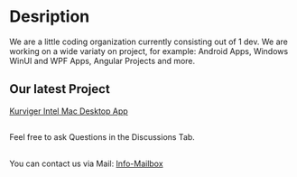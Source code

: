 # Desription
We are a little coding organization currently consisting out of 1 dev. We are working on a wide variaty on project, for example: Android Apps, Windows WinUI and WPF Apps, Angular Projects and more.
## Our latest Project
[Kurviger Intel Mac Desktop App](https://github.com/CodeSpire-Solutions/Kurviger-Desktop-Intel-MacApp)
##
Feel free to ask Questions in the Discussions Tab.
##
You can contact us via Mail: [Info-Mailbox](mailto:mail@codespiresolutions.digital?subject=[GitHub])
